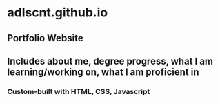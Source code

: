 # adlscnt.github.io
## Portfolio Website
## Includes about me, degree progress, what I am learning/working on, what I am proficient in
### Custom-built with HTML, CSS, Javascript
